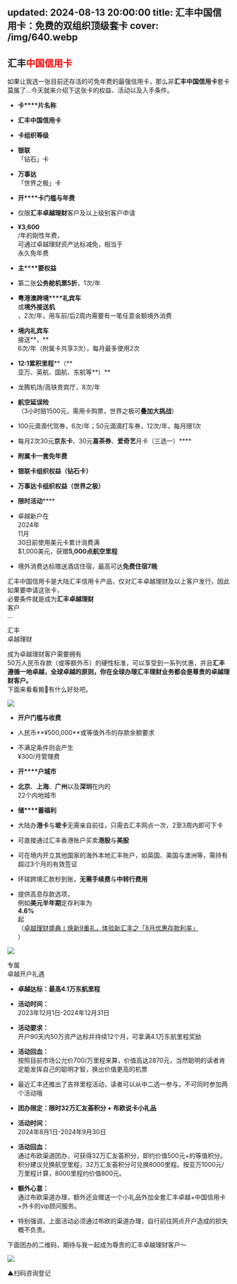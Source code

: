 updated: 2024-08-13 20:00:00
title: 汇丰中国信用卡：免费的双组织顶级套卡
cover: /img/640.webp
---

## 汇丰<font color=red>中国信用卡</font>  
  
  
如果让我选一张目前还存活的可免年费的最强信用卡，那么非**汇丰中国信用卡**套卡莫属了...今天就来介绍下这张卡的权益、活动以及入手条件。  
  
  
- **卡****片名称**  
  
- **汇丰中国信用卡**  
  
- **卡组织等级**  
  
- **银联**  
「钻石」卡  
  
- **万事达**  
「世界之极」卡  
  
- **开****卡门槛与年费**  
  
- 仅限**汇丰卓越理财**客户及以上级别客户申请  
  
- **¥3,600**  
/年的刚性年费，  
可通过卓越理财资产达标减免，相当于  
永久免年费  
  
- **主****要权益**  
  
- 第二张**公务舱机票5折**，1次/年  
  
- **粤港澳跨境****礼宾车**  
或**境外接送机**  
，2次/年，用车前/后2周内需要有一笔任意金额境外消费  
  
- **境内礼宾车**  
接送**，**  
6次/年（附属卡共享3次），每月最多使用2次  
  
- **12:1累积里程****（**  
亚万、英航、国航、东航等**）**  
  
- 龙腾机场/高铁贵宾厅，8次/年  
  
- **航空延误险**  
（3小时赔1500元，需用卡购票，世界之极可**叠加大挑战**）  
  
- 100元滴滴代驾券，6次/年；50元滴滴打车券，12次/年，每月限1次  
  
- 每月2次30元**京东卡**、30元**喜茶券**、**爱奇艺**月卡（三选一）****  
  
- **附属卡一套免年费**  
  
- **银联卡组织权益（钻石卡）**  
  
- **万事达卡组织权益（世界之极）**  
  
- **限时活动******  
  
- 卓越新户在  
2024年  
11月  
30日前使用美元卡累计消费满  
$1,000美元，获赠**5,000点航空里程**  
  
- 境外消费达标赠送酒店住宿，最高可达**免费住宿7晚**  
  
汇丰中国信用卡是大陆汇丰信用卡产品，仅对汇丰卓越理财及以上客户发行，因此如果要申请这张卡，  
必要条件就是成为**汇丰卓越理财**  
客户  
...  
  
  
汇丰  
卓越理财  
  
  
成为卓越理财客户需要拥有  
50万人民币存款（或等额外币）的硬性标准，可以享受到一系列优惠，并且**汇丰遵循一地卓越，全球卓越的原则，你在全球办理汇丰理财业务都会是尊贵的卓越理财客户。**  
下面来看看搬🧱有什么好处吧。  
  
  
![](/img/e9805d0a5c580f02a70733bd97e355d2.jpeg)  
- **开户门槛与收费**  
  
- 人民币**¥500,000**或等值外币的存款余额要求  
  
- 不满足条件则会产生  
¥300/月管理费  
  
- **开****户城市**  
  
- **北京**、**上海**、**广州**以及**深圳**在内的  
22个内地城市  
  
- **储****蓄福利**  
  
- 大陆办**港卡**与**坡卡**无需亲自前往，只需去汇丰网点一次，2至3周内即可下卡  
  
- 可直接通过汇丰香港账户买卖**港股**与**美股**  
  
- 可在境内开立其他国家的海外本地汇丰账户，如英国、美国与澳洲等，需持有超过3个月的有效签证  
  
- 环球跨境汇款秒到账，**无需手续费**与**中转行费用**  
  
- 提供高息存款选项，  
例如**美元半年期**定存利率为  
**4.6%**  
起  
 （[卓越理财盛典丨焕新9重礼，体验新汇丰之「8月优惠存款利率」](http://mp.weixin.qq.com/s?__biz=MzA5NDQ5NTkyMA==&mid=2652834675&idx=3&sn=00304ef9c398f55df3bad60ad07a34cf&chksm=8ba61eacbcd197bac5e831c2febbb4df77ea1afeffc03f28c51c757f49ef0474c3af5f972445&scene=21#wechat_redirect)  
）  
  
![](/img/519b7c5acd4a099fb6fc54281f79e01b.jpeg)  
  
  
专属  
卓越开户礼遇  
  
- **卓越达标：最高4.1万东航里程**  
  
- **活动时间：**  
2023年12月1日-2024年12月31日  
  
- **活动要求：**  
开户90天内50万资产达标并持续12个月，可拿满4.1万东航里程奖励  
  
- **活动回血：**  
按照目前市场公允价700/万里程来算，价值高达2870元，当然聪明的读者肯定能发挥自己的聪明才智，换出价值更高的机票  
  
- 最近汇丰还推出了吉祥里程活动，读者可以从中二选一参与，不可同时参加两个活动哦  
  
  
- **团办限定：限时32万汇友荟积分 + 布欧说卡小礼品**  
  
- **活动时间：**  
2024年8月1日-2024年9月30日  
  
- **活动回血：**  
通过布欧渠道团办，可获得32万汇友荟积分，即约价值500元+的等值积分。积分建议兑换航空里程，32万汇友荟积分可兑换8000里程。按亚万1000元/万里程计算，8000里程约价值800元。  
  
- **额外心意：**  
通过布欧渠道办理，额外还会赠送一个小礼品外加全套汇丰卓越+中国信用卡+外卡的vip顾问服务。  
  
- 特别强调，上面活动必须通过布欧的渠道办理，自行前往网点开户造成的损失概不负责。  
  
  
下面团办的二维码，期待与我一起成为尊贵的汇丰卓越理财客户～  
  
![](/img/bc8b00c41d130aaa7b215afec8ff4e31.png)  
  
▲扫码咨询登记  
  
